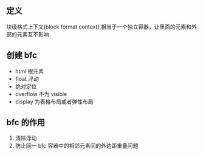 ## 定义

块级格式上下文(block format context),相当于一个独立容器，让里面的元素和外部的元素互不影响

## 创建 bfc

- html 根元素
- float 浮动
- 绝对定位
- overflow 不为 visible
- display 为表格布局或者弹性布局

## bfc 的作用

1. 清除浮动
2. 防止同一 bfc 容器中的相邻元素间的外边距重叠问题
